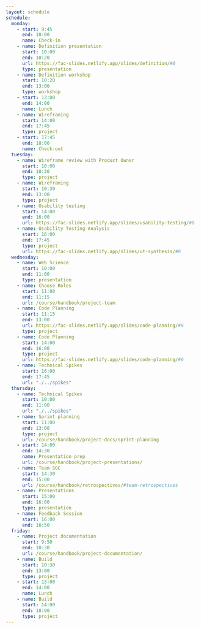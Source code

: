 ```yaml
---
layout: schedule
schedule:
  monday:
    - start: 9:45
      end: 10:00
      name: Check-in
    - name: Definition presentation
      start: 10:00
      end: 10:20
      url: https://fac-slides.netlify.app/slides/definition/#0
      type: presentation
    - name: Definition workshop
      start: 10:20
      end: 13:00
      type: workshop
    - start: 13:00
      end: 14:00
      name: Lunch
    - name: Wireframing
      start: 14:00
      end: 17:45
      type: project
    - start: 17:45
      end: 18:00
      name: Check-out
  tuesday:
    - name: Wireframe review with Product Owner
      start: 10:00
      end: 10:30
      type: project
    - name: Wireframing
      start: 10:30
      end: 13:00
      type: project
    - name: Usability testing
      start: 14:00
      end: 16:00
      url: https://fac-slides.netlify.app/slides/usability-testing/#0
    - name: Usability Testing Analysis
      start: 16:00
      end: 17:45
      type: project
      url: https://fac-slides.netlify.app/slides/ut-synthesis/#0
  wednesday:
    - name: Web Science
      start: 10:00
      end: 11:00
      type: presentation
    - name: Choose Roles
      start: 11:00
      end: 11:15
      url: /course/handbook/project-team
    - name: Code Planning
      start: 11:15
      end: 13:00
      url: https://fac-slides.netlify.app/slides/code-planning/#0
      type: project
    - name: Code Planning
      start: 14:00
      end: 16:00
      type: project
      url: https://fac-slides.netlify.app/slides/code-planning/#0
    - name: Technical Spikes
      start: 16:00
      end: 17:45
      url: "./../spikes"
  thursday:
    - name: Technical Spikes
      start: 10:00
      end: 11:00
      url: "./../spikes"
    - name: Sprint planning
      start: 11:00
      end: 13:00
      type: project
      url: /course/handbook/project-docs/sprint-planning
    - start: 14:00
      end: 14:30
      name: Presentation prep
      url: /course/handbook/project-presentations/
    - name: Team SGC
      start: 14:30
      end: 15:00
      url: /course/handbook/retrospectives/#team-retrospectives
    - name: Presentations
      start: 15:00
      end: 16:00
      type: presentation
    - name: Feedback Session
      start: 16:00
      end: 16:50
  friday:
    - name: Project documentation
      start: 9:50
      end: 10:30
      url: /course/handbook/project-documentation/
    - name: Build
      start: 10:30
      end: 13:00
      type: project
    - start: 13:00
      end: 14:00
      name: Lunch
    - name: Build
      start: 14:00
      end: 18:00
      type: project
---
```

